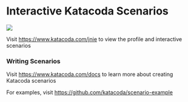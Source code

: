 # Interactive Katacoda Scenarios

[![](http://shields.katacoda.com/katacoda/jnie/count.svg)](https://www.katacoda.com/jnie "Get your profile on Katacoda.com")

Visit https://www.katacoda.com/jnie to view the profile and interactive scenarios

### Writing Scenarios
Visit https://www.katacoda.com/docs to learn more about creating Katacoda scenarios

For examples, visit https://github.com/katacoda/scenario-example
